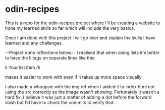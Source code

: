 # odin-recipes

This is a repo for the odin-recipes project where I'll be creating a website to hone my learned skills so far which will include the very basics.

Once I am done with this project I will go over and explain the skills I have learned and any challenges.

--Project done reflections below--
I realised that when doing lists it's better to have the li tags on separate lines like this:

li
Your list item
/li

makes it easier to work with even if it takes up more space visually

I also made a whoopsie with the img ref when I added it to index.html not using the src correctly so the image wasn't showing. Fortunately it wasn't a hard fix, I believe it was just a matter of adding a dot before the forward slash but I'd have to check the commits to verify that.

